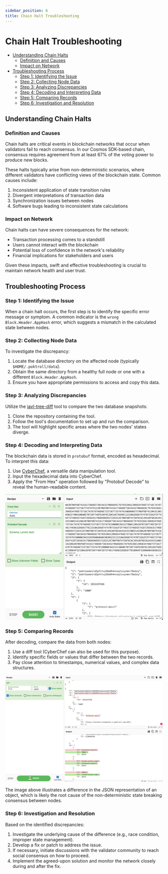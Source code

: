 ```yaml
---
sidebar_position: 6
title: Chain Halt Troubleshooting
---
```


# Chain Halt Troubleshooting <!-- omit in toc -->

- [Understanding Chain Halts](#understanding-chain-halts)
  - [Definition and Causes](#definition-and-causes)
  - [Impact on Network](#impact-on-network)
- [Troubleshooting Process](#troubleshooting-process)
  - [Step 1: Identifying the Issue](#step-1-identifying-the-issue)
  - [Step 2: Collecting Node Data](#step-2-collecting-node-data)
  - [Step 3: Analyzing Discrepancies](#step-3-analyzing-discrepancies)
  - [Step 4: Decoding and Interpreting Data](#step-4-decoding-and-interpreting-data)
  - [Step 5: Comparing Records](#step-5-comparing-records)
  - [Step 6: Investigation and Resolution](#step-6-investigation-and-resolution)

## Understanding Chain Halts

### Definition and Causes

Chain halts are critical events in blockchain networks that occur when validators fail to reach consensus. In our Cosmos SDK-based chain, consensus requires agreement from at least 67% of the voting power to produce new blocks.

These halts typically arise from non-deterministic scenarios, where different validators have conflicting views of the blockchain state. Common causes include:

1. Inconsistent application of state transition rules
2. Divergent interpretations of transaction data
3. Synchronization issues between nodes
4. Software bugs leading to inconsistent state calculations

### Impact on Network

Chain halts can have severe consequences for the network:

- Transaction processing comes to a standstill
- Users cannot interact with the blockchain
- Potential loss of confidence in the network's reliability
- Financial implications for stakeholders and users

Given these impacts, swift and effective troubleshooting is crucial to maintain network health and user trust.

## Troubleshooting Process

### Step 1: Identifying the Issue

When a chain halt occurs, the first step is to identify the specific error message or symptom. A common indicator is the `wrong Block.Header.AppHash` error, which suggests a mismatch in the calculated state between nodes.

### Step 2: Collecting Node Data

To investigate the discrepancy:

1. Locate the database directory on the affected node (typically `$HOME/.poktroll/data`).
2. Obtain the same directory from a healthy full node or one with a different `Block.Header.AppHash`.
3. Ensure you have appropriate permissions to access and copy this data.

### Step 3: Analyzing Discrepancies

Utilize the [iavl-tree-diff](https://github.com/pokt-network/poktroll/tree/main/tools/iavl-tree-diff) tool to compare the two database snapshots:

1. Clone the repository containing the tool.
2. Follow the tool's documentation to set up and run the comparison.
3. The tool will highlight specific areas where the two nodes' states diverge.

### Step 4: Decoding and Interpreting Data

The blockchain data is stored in `protobuf` format, encoded as hexadecimal. To interpret this data:

1. Use [CyberChef](https://gchq.github.io/CyberChef/#recipe=From_Hex('Auto')Protobuf_Decode('',false,false)), a versatile data manipulation tool.
2. Input the hexadecimal data into CyberChef.
3. Apply the "From Hex" operation followed by "Protobuf Decode" to reveal the human-readable content.

![CyberChef Decoding Example](./img/cyberchef_1.png)

### Step 5: Comparing Records

After decoding, compare the data from both nodes:

1. Use a diff tool (CyberChef can also be used for this purpose).
2. Identify specific fields or values that differ between the two records.
3. Pay close attention to timestamps, numerical values, and complex data structures.

![CyberChef Diff Example](./img/cyberchef_2.png)

The image above illustrates a difference in the JSON representation of an object, which is likely the root cause of the non-deterministic state breaking consensus between nodes.

### Step 6: Investigation and Resolution

Based on the identified discrepancies:

1. Investigate the underlying cause of the difference (e.g., race condition, improper state management).
2. Develop a fix or patch to address the issue.
3. If necessary, initiate discussions with the validator community to reach social consensus on how to proceed.
4. Implement the agreed-upon solution and monitor the network closely during and after the fix.
